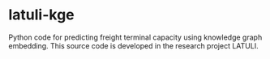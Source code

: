 # latuli-kge
Python code for predicting freight terminal capacity using knowledge graph embedding. This source code is developed in the research project LATULI. 
